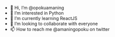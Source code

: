 - 👋 Hi, I’m @opokuamaning
- 👀 I’m interested in Python
- 🌱 I’m currently learning ReactJS
- 💞️ I’m looking to collaborate with everyone
- 📫 How to reach me @amaningopoku on twitter

<!---
opokuamaning/opokuamaning is a ✨ special ✨ repository because its `README.md` (this file) appears on your GitHub profile.
You can click the Preview link to take a look at your changes.
--->

